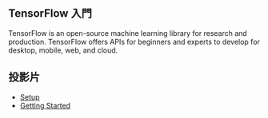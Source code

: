 ## TensorFlow 入門

TensorFlow is an open-source machine learning library for research and production. TensorFlow offers APIs for beginners and experts to develop for desktop, mobile, web, and cloud.

## 投影片

- [Setup](setup.slides.html)
- [Getting Started](getting-started.slides.html)